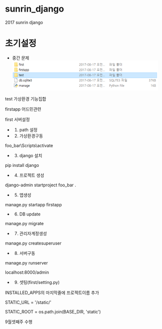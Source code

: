 # sunrin_django
2017 sunrin django 

# 초기설정

* 중간 문제
![프로젝트풀더](https://github.com/iwin2471/sunrin_django/blob/master/dir.PNG)

test 가상환경 기능집합

firstapp 어드민관련

first 서버설정

* 1. path 설정

* 2. 가상환경구동

foo_bar\Scripts\activate

* 3. django 설치

pip install django

* 4. 프로젝트 생성

django-admin startproject foo_bar .

* 5. 앱생성

manage.py startapp firstapp

* 6. DB update

manage.py migrate  

* 7. 관리자계정생성

manage.py createsuperuser

* 8. 서버구동 

manage.py runserver

localhost:8000/admin

* 9. 셋팅(first/setting.py)

INSTALLED_APPS의 마지막줄에 프로젝트이름 추가

STATIC_URL = '/static/'

STATIC_ROOT = os.path.join(BASE_DIR, 'static')

9월셋째주 수행
